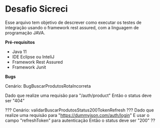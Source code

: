 # Desafio Sicreci 
Esse arquivo tem objetivo de descrever como executar os testes de integração usando o framework rest assured, com a linguagem de programação JAVA.

**Pré-requisitos**

- Java 11
- IDE Eclipse ou InteliJ
- Framework Rest Assured
- Framework Junit





**Bugs**

Cenário: BugBuscarProdutosRotaIncorreta

Dado que realize uma requisão para "/auth/product"
Então o status deve ser "404"

??? Cenário: validarBuscarProdutosStatus200TokenRefresh ???
Dado que realize uma requisão para "https://dummyjson.com/auth/login"
E usar o campo "refreshToken" para autenticação
Então o status deve ser "200" ??